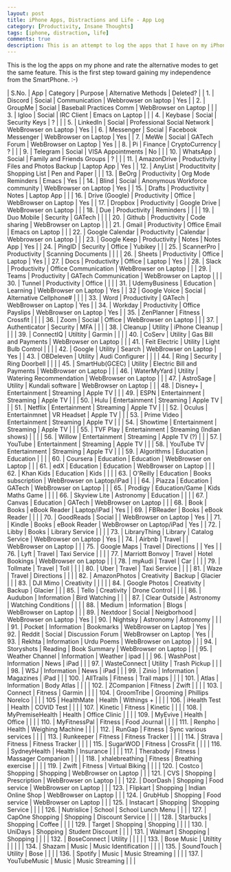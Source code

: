 ```yaml
---
layout: post
title: iPhone Apps, Distractions and Life - App Log
category: [Productivity, Insane Thoughts]
tags: [iphone, distraction, life]
comments: true
description: This is an attempt to log the apps that I have on my iPhone.
---
```


This is the log the apps on my phone and rate the alternative modes to get the same feature. This is the first step toward gaining my independence from the SmartPhone. :-)

| S.No. | App             | Category       | Purpose                       | Alternative Methods       | Deleted? |
| 1.    | Discord         | Social         | Communication                 | Webbrowser on laptop      | Yes      |
| 2.    | GroupMe         | Social         | Baseball Practices Comm       | WebBrowser on Laptop      |          |
| 3.    | Igloo           | Social         | IRC Client                    | Emacs on Laptop           |          |
| 4.    | Keybase         | Social         | Security Keys                 | ?                         |          |
| 5.    | LinkedIn        | Social         | Professional Social Network   | WebBrowser on Laptop      | Yes      |
| 6.    | Messenger       | Social         | Facebook Messenger            | WebBrowser on Laptop      | Yes      |
| 7.    | MeWe            | Social         | GATech Forum                  | WebBrowser on Laptop      | Yes      |
| 8.    | Pi              | Finance        | CryptoCurrency                | ?                         |          |
| 9.    | Telegram        | Social         | VISA Appointments             | No                        |          |
| 10.   | WhatsApp        | Social         | Family and Friends Groups     | ?                         |          |
| 11.   | AmazonDrive     | Productivity   | Files and Photos Backup       | Laptop App                | Yes      |
| 12.   | AnyList         | Productitvity  | Shopping List                 | Pen and Paper             |          |
| 13.   | BeOrg           | Productivity   | Org Mode Reminders            | Emacs                     | Yes      |
| 14.   | Blind           | Social         | Anonymous Workforce community | WebBrowser on Laptop      | Yes      |
| 15.   | Drafts          | Productivity   | Notes                         | Laptop App                |          |
| 16.   | Drive (Google)  | Productivity   | Office                        | WebBrowser on Laptop      | Yes      |
| 17.   | Dropbox         | Productivity   | Google Drive                  | WebBrowser on Laptop      |          |
| 18.   | Due             | Productivity   | Reminders                     |                           |          |
| 19.   | Duo Mobile      | Security       | GATech                        |                           |          |
| 20.   | Github          | Productivity   | Code sharing                  | WebBrowser on Laptop      |          |
| 21.   | Gmail           | Productivity   | Office Email                  | Emacs on Laptop           |          |
| 22.   | Google Calendar | Productivity   | Calendar                      | Webbrowser on Laptop      |          |
| 23.   | Google Keep     | Productivity   | Notes                         | Notes App                 | Yes      |
| 24.   | PingID          | Security       | Office                        | Yubikey                   |          |
| 25.   | ScannerPro      | Productivity   | Scanning Documents            |                           |          |
| 26.   | Sheets          | Productivity   | Office                        | Laptop                    | Yes      |
| 27.   | Docs            | Productivity   | Office                        | Laptop                    | Yes      |
| 28.   | Slack           | Productivity   | Office Communication          | WebBrowser on Laptop      |          |
| 29.   | Teams           | Productivity   | GATech Communication          | WebBrowser on Laptop      |          |
| 30.   | Tunnel          | Productivity   | Office                        |                           |          |
| 31.   | UdemyBusiness   | Education      | Learning                      | WebBrowser on Laptop      | Yes      |
| 32    | Google Voice    | Social         | Alternative Cellphone#        |                           |          |
| 33.   | Word            | Productivity   | GATech                        | WebBrowser on Laptop      | Yes      |
| 34.   | Workday         | Productivity   | Office Payslips               | WebBrowser on Laptop      | Yes      |
| 35.   | ZenPlanner      | Fitness        | Crossfit                      |                           |          |
| 36.   | Zoom            | Social         | Office                        | WebBrowser on Laptop      |          |
| 37.   | Authenticator   | Security       | MFA                           |                           |          |
| 38.   | Cleanup         | Utility        | iPhone Cleanup                |                           |          |
| 39.   | ConnectIQ       | Utiltity       | Garmin                        |                           |          |
| 40.   | CoServ          | Utility        | Gas Bill and Payments         | WebBrowser on Laptop      |          |
| 41.   | Feit Electric   | Utility        | Light Bulb Control            |                           |          |
| 42.   | Google          | Utility        | Search                        | WebBrowser on Laptop      | Yes      |
| 43.   | OBDeleven       | Utility        | Audi Configurer               |                           |          |
| 44.   | Ring            | Security       | Ring Doorbell                 |                           |          |
| 45.   | SmartHub(GCEC)  | Utility        | Electric Bill and Payments    | WebBrowser on Laptop      |          |
| 46.   | WaterMyYard     | Utility        | Watering Recommendation       | WebBrowser on Laptop      |          |
| 47.   | AstroSage       | Utility        | Kundali software              | WebBrowser on Laptop      |          |
| 48.   | Disney+         | Entertainment  | Streaming                     | Apple TV                  |          |
| 49.   | ESPN            | Entertainment  | Streaming                     | Apple TV                  |          |
| 50.   | Hulu            | Entertainment  | Streaming                     | Apple TV                  |          |
| 51.   | Netflix         | Entertainment  | Streaming                     | Apple TV                  |          |
| 52.   | Oculus          | Entertainmnet  | VR Headset                    | Apple TV                  |          |
| 53.   | Prime Video     | Entertainment  | Streaming                     | Apple TV                  |          |
| 54.   | Showtime        | Entertainment  | Streaming                     | Apple TV                  |          |
| 55.   | TVF Play        | Entertainment  | Streaming (Indian shows)      |                           |          |
| 56.   | Willow          | Entertainment  | Streaming                     | Apple TV (?)              |          |
| 57.   | YouTube         | Entertainment  | Streaming                     | Apple TV                  |          |
| 58.   | YouTube TV      | Entertainment  | Streaming                     | Apple TV                  |          |
| 59.   | Algorithms      | Education      | Education                     |                           |          |
| 60.   | Coursera        | Education      | Education                     | WebBrowser on Laptop      |          |
| 61.   | edX             | Education      | Education                     | WebBrowser on Laptop      |          |
| 62.   | Khan Kids       | Education      | Kids                          |                           |          |
| 63.   | O'Reilly        | Education      | Books subscription            | WebBrowser on Laptop/iPad |          |
| 64.   | Piazza          | Education      | GATech                        | WebBrowser on Laptop      |          |
| 65.   | Prodigy         | Education/Game | Kids Maths Game               |                           |          |
| 66.   | Skyview Lite    | Astronomy      | Education                     |                           |          |
| 67.   | Canvas          | Education      | GATech                        | WebBrowser on Laptop      |          |
| 68.   | Book            | Books          | eBook Reader                  | Laptop/iPad               | Yes      |
| 69.   | FBReader        | Books          | eBook Reader                  |                           |          |
| 70.   | GoodReads       | Social         |                               | WebBrowser on Laptop      | Yes      |
| 71.   | Kindle          | Books          | eBook Reader                  | WebBrowser on Laptop/iPad | Yes      |
| 72.   | Libby           | Books          | Library Service               |                           |          |
| 73.   | LibraryThing    | Library        | Catalog Service               | WebBrowser on Laptop      | Yes      |
| 74.   | Airbnb          | Travel         |                               | WebBrowser on Laptop      |          |
| 75.   | Google Maps     | Travel         | Directions                    |                           | Yes      |
| 76.   | Lyft            | Travel         | Taxi Service                  |                           |          |
| 77.   | Marriott Bonvoy | Travel         | Hotel Bookings                | WebBrowser on Laptop      |          |
| 78.   | myAudi          | Travel         | Car                           |                           |          |
| 79.   | Tollmate        | Travel         | Toll                          |                           |          |
| 80.   | Uber            | Travel         | Taxi Service                  |                           |          |
| 81.   | Waze            | Travel         | Directions                    |                           |          |
| 82.   | AmazonPhotos    | Creativity     | Backup                        | Glacier                   |          |
| 83.   | DJI Mimo        | Creativity     |                               |                           |          |
| 84.   | Google Photos   | Creativity     | Backup                        | Glacier                   |          |
| 85.   | Tello           | Creativity     | Drone Control                 |                           |          |
| 86.   | Audubon         | Information    | Bird Watching                 |                           |          |
| 87.   | Clear Outside   | Astronomy      | Watching Conditions           |                           |          |
| 88.   | Medium          | Information    | Blogs                         | WebBrowser on Laptop      |          |
| 89.   | Nextdoor        | Social         | Neigborhood                   | WebBrowser on Laptop      | Yes      |
| 90.   | Nightsky        | Astronomy      | Astronomy                     |                           |          |
| 91.   | Pocket          | Information    | Bookmarks                     | WebBrowser on Laptop      | Yes      |
| 92.   | Reddit          | Social         | Discussion Forum              | WebBrowser on Laptop      | Yes      |
| 93.   | Rekhta          | Information    | Urdu Poems                    | WebBrowser on Laptop      |          |
| 94.   | Storyshots      | Reading        | Book Summary                  | WebBrowser on Laptop      |          |
| 95.   | Weather Channel | Information    | Weather                       | ipad                      |          |
| 96.   | WashPost        | Information    | News                          | iPad                      |          |
| 97.   | WasteConnect    | Utility        | Trash Pickup                  |                           |          |
| 98.   | WSJ             | Information    | News                          | iPad                      |          |
| 99.   | Zinio           | Information    | Magazines                     | iPad                      |          |
| 100.  | AllTrails       | Fitness        | Trail maps                    |                           |          |
| 101.  | Atlas           | Information    | Body Atlas                    |                           |          |
| 102.  | ZCompanion      | Fitness        | Zwift                         |                           |          |
| 103.  | Connect         | Fitness        | Garmin                        |                           |          |
| 104.  | GroomTribe      | Grooming       | Phillips Norelco              |                           |          |
| 105   | HealthMate      | Health         | Withings +                    |                           |          |
| 106.  | iHealth Test    | Health         | COVID Test                    |                           |          |
| 107.  | Kinetic         | Fitness        | Kinetic                       |                           |          |
| 108.  | MyPremiseHealth | Health         | Office Clinic                 |                           |          |
| 109.  | MyEvive         | Health         | Office                        |                           |          |
| 110.  | MyFitnessPal    | Fitness        | Food Journal                  |                           |          |
| 111.  | Renpho          | Health         | Weighing Machine              |                           |          |
| 112.  | RunGap          | Fitness        | Sync various services         |                           |          |
| 113.  | Runkeeper       | Fitness        | Fitness Tracker               |                           |          |
| 114.  | Strava          | Fitness        | Fitness Tracker               |                           |          |
| 115.  | SugarWOD        | Fitness        | CrossFit                      |                           |          |
| 116.  | SydneyHealth    | Health         | Insurance                     |                           |          |
| 117.  | Therabody       | Fitness        | Massager Companion            |                           |          |
| 118.  | xhalebreathing  | Fitness        | Breathing exercise            |                           |          |
| 119.  | Zwift           | Fitness        | Virtual Biking                |                           |          |
| 120.  | Costco          | Shopping       | Shopping                      | WebBrowser on Laptop      |          |
| 121.  | CVS             | Shopping       | Prescription                  | WebBrowser on Laptop      |          |
| 122.  | DoorDash        | Shopping       | Food service                  | WebBrowser on Laptop      |          |
| 123.  | Flipkart        | Shopping       | Indian Online Shop            | WebBrowser on Laptop      |          |
| 124.  | GrubHub         | Shopping       | Food service                  | WebBrowser on Laptop      |          |
| 125.  | Instacart       | Shopping       | Shopping Service              |                           |          |
| 126.  | Nutrislice      | School         | School Lunch Menu             |                           |          |
| 127.  | CapOne Shopping | Shopping       | Discount Service              |                           |          |
| 128.  | Starbucks       | Shopping       | Coffee                        |                           |          |
| 129.  | Target          | Shopping       | Shopping                      |                           |          |
| 130.  | UniDays         | Shopping       | Student Discount              |                           |          |
| 131.  | Walmart         | Shopping       | Shopping                      |                           |          |
| 132.  | BoseConnect     | Utility        |                               |                           |          |
| 133.  | Bose Music      | Utiltity       |                               |                           |          |
| 134.  | Shazam          | Music          | Music Identification          |                           |          |
| 135.  | SoundTouch      | Utility        | Bose                          |                           |          |
| 136.  | Spotify         | Music          | Music Streaming               |                           |          |
| 137.  | YouTubeMusic    | Music          | Music Streaming               |                           |          |
